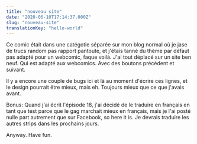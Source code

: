 ```yaml
---
title: "nouveau site"
date: "2020-06-10T17:14:37.000Z"
slug: "nouveau-site"
translationKey: "hello-world"
---
```


Ce comic était dans une catégotie séparée sur mon blog normal où je jase de trucs random pas rapport pantoute, et j'étais tanné du thème par défaut pas adapté pour un webcomic, faque voilà. J'ai tout déplacé sur un site ben neuf. Qui est adapté aux webcomics. Avec des boutons précédent et suivant.

Il y a encore une couple de bugs ici et là au moment d'écrire ces lignes, et le design pourrait être mieux, mais eh. Toujours mieux que ce que j'avais avant.

Bonus: Quand j'ai écrit l'épisode 18, j'ai décidé de le traduire en français en tant que test parce que le gag marchait mieux en français, mais je l'ai posté nulle part autrement que sur Facebook, so here it is. Je devrais traduire les autres strips dans les prochains jours.

Anyway. Have fun.
